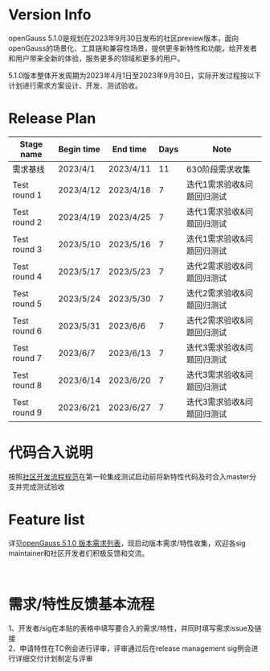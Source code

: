 # Version Info
openGauss 5.1.0是规划在2023年9月30日发布的社区preview版本，面向openGauss的场景化、工具链和兼容性场景，提供更多新特性和功能，给开发者和用户带来全新的体验，服务更多的领域和更多的用户。<br>

5.1.0版本整体开发周期为2023年4月1日至2023年9月30日，实际开发过程按以下计划进行需求方案设计、开发、测试验收。<br>

# Release Plan


|Stage  name             | Begin time  | End time   | Days | Note                                      |
| ---------------------- | ----------- | ---------- | ---- | ----------------------------------------------------------|
| 需求基线       | 2023/4/1     | 2023/4/11    | 11   | 630阶段需求收集   |
| Test round 1  | 2023/4/12    | 2023/4/18    | 7    |迭代1需求验收&问题回归测试                       |
| Test round 2  | 2023/4/19    | 2023/4/25    | 7    |迭代1需求验收&问题回归测试                       |
| Test round 3  | 2023/5/10    | 2023/5/16    | 7    |迭代1需求验收&问题回归测试                       |
| Test round 4  | 2023/5/17    | 2023/5/23    | 7    |迭代2需求验收&问题回归测试                       |
| Test round 5  | 2023/5/24    | 2023/5/30    | 7    |迭代2需求验收&问题回归测试                       |
| Test round 6  | 2023/5/31    | 2023/6/6     | 7    |迭代2需求验收&问题回归测试                       |
| Test round 7  | 2023/6/7     | 2023/6/13    | 7    |迭代3需求验收&问题回归测试                       |
| Test round 8  | 2023/6/14    | 2023/6/20    | 7    |迭代3需求验收&问题回归测试                       |
| Test round 9  | 2023/6/21    | 2023/6/27    | 7    |迭代3需求验收&问题回归测试                       |



# 代码合入说明

按照[社区开发流程规范](https://gitee.com/opengauss/release-management/blob/master/openGauss%E7%A4%BE%E5%8C%BA%E5%8C%96%E5%BC%80%E5%8F%91%E6%B5%81%E7%A8%8B%E8%A7%84%E8%8C%83.md)在第一轮集成测试启动前将新特性代码及时合入master分支并完成测试验收


# Feature list
详见[openGauss 5.1.0 版本需求列表](https://e.gitee.com/opengaussorg/projects/492431/requirements/kanban/states)，现启动版本需求/特性收集，欢迎各sig maintainer和社区开发者们积极反馈和交流。<br>

<br>

# 需求/特性反馈基本流程 <br />
1、开发者/sig在本贴的表格中填写要合入的需求/特性，并同时填写需求issue及链接     <br>
2、申请特性在TC例会进行评审，评审通过后在release management sig例会进行详细交付计划制定与评审
<br><br>